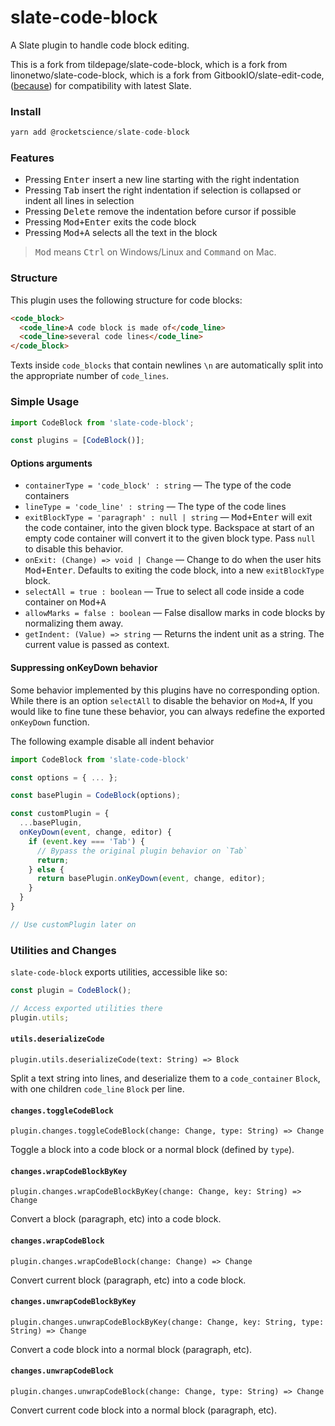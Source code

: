 # slate-code-block

A Slate plugin to handle code block editing.

This is a fork from tildepage/slate-code-block, which is a fork from linonetwo/slate-code-block, which is a fork from GitbookIO/slate-edit-code, ([because](https://github.com/GitbookIO/slate/blob/master/Readme.md)) for compatibility with latest Slate.

### Install

```js
yarn add @rocketscience/slate-code-block
```

### Features

- Pressing <kbd>Enter</kbd> insert a new line starting with the right indentation
- Pressing <kbd>Tab</kbd> insert the right indentation if selection is collapsed or indent all lines in selection
- Pressing <kbd>Delete</kbd> remove the indentation before cursor if possible
- Pressing <kbd>Mod+Enter</kbd> exits the code block
- Pressing <kbd>Mod+A</kbd> selects all the text in the block

> <kbd>Mod</kbd> means <kbd>Ctrl</kbd> on Windows/Linux and <kbd>Command</kbd> on Mac.

### Structure

This plugin uses the following structure for code blocks:

```html
<code_block>
  <code_line>A code block is made of</code_line>
  <code_line>several code lines</code_line>
</code_block>
```

Texts inside `code_blocks` that contain newlines `\n` are automatically split into the appropriate number of `code_lines`.

### Simple Usage

```js
import CodeBlock from 'slate-code-block';

const plugins = [CodeBlock()];
```

#### Options arguments

- `containerType = 'code_block' : string` — The type of the code containers
- `lineType = 'code_line' : string` — The type of the code lines
- `exitBlockType = 'paragraph' : null | string` — <kbd>Mod+Enter</kbd> will exit the code container, into the given block type. Backspace at start of an empty code container will convert it to the given block type. Pass `null` to disable this behavior.
- `onExit: (Change) => void | Change` — Change to do when the user hits <kbd>Mod+Enter</kbd>. Defaults to exiting the code block, into a new `exitBlockType` block.
- `selectAll = true : boolean` — True to select all code inside a code container on <kbd>Mod+A</kbd>
- `allowMarks = false : boolean` — False disallow marks in code blocks by normalizing them away.
- `getIndent: (Value) => string` — Returns the indent unit as a string. The current value is passed as context.

#### Suppressing onKeyDown behavior

Some behavior implemented by this plugins have no corresponding option. While there is an option `selectAll` to disable the behavior on `Mod+A`, If you would like to fine tune these behavior, you can always redefine the exported `onKeyDown` function.

The following example disable all indent behavior

```js
import CodeBlock from 'slate-code-block'

const options = { ... };

const basePlugin = CodeBlock(options);

const customPlugin = {
  ...basePlugin,
  onKeyDown(event, change, editor) {
    if (event.key === 'Tab') {
      // Bypass the original plugin behavior on `Tab`
      return;
    } else {
      return basePlugin.onKeyDown(event, change, editor);
    }
  }
}

// Use customPlugin later on
```

### Utilities and Changes

`slate-code-block` exports utilities, accessible like so:

```js
const plugin = CodeBlock();

// Access exported utilities there
plugin.utils;
```

#### `utils.deserializeCode`

`plugin.utils.deserializeCode(text: String) => Block`

Split a text string into lines, and deserialize them to a `code_container` `Block`, with one children `code_line` `Block` per line.

#### `changes.toggleCodeBlock`

`plugin.changes.toggleCodeBlock(change: Change, type: String) => Change`

Toggle a block into a code block or a normal block (defined by `type`).

#### `changes.wrapCodeBlockByKey`

`plugin.changes.wrapCodeBlockByKey(change: Change, key: String) => Change`

Convert a block (paragraph, etc) into a code block.

#### `changes.wrapCodeBlock`

`plugin.changes.wrapCodeBlock(change: Change) => Change`

Convert current block (paragraph, etc) into a code block.

#### `changes.unwrapCodeBlockByKey`

`plugin.changes.unwrapCodeBlockByKey(change: Change, key: String, type: String) => Change`

Convert a code block into a normal block (paragraph, etc).

#### `changes.unwrapCodeBlock`

`plugin.changes.unwrapCodeBlock(change: Change, type: String) => Change`

Convert current code block into a normal block (paragraph, etc).
